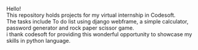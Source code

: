 Hello!
<br>
This repository holds projects for my virtual internship in Codesoft.
<br>
The tasks include To do list using django webframe, a simple calculator, password generator and rock paper scissor game.
<br>
i thank codesoft for providing this wonderful opportunity to showcase my skills in python language.
